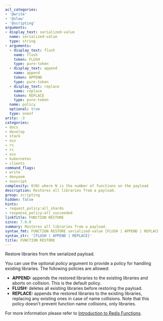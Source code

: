 ```yaml
---
acl_categories:
- '@write'
- '@slow'
- '@scripting'
arguments:
- display_text: serialized-value
  name: serialized-value
  type: string
- arguments:
  - display_text: flush
    name: flush
    token: FLUSH
    type: pure-token
  - display_text: append
    name: append
    token: APPEND
    type: pure-token
  - display_text: replace
    name: replace
    token: REPLACE
    type: pure-token
  name: policy
  optional: true
  type: oneof
arity: -3
categories:
- docs
- develop
- stack
- oss
- rs
- rc
- oss
- kubernetes
- clients
command_flags:
- write
- denyoom
- noscript
complexity: O(N) where N is the number of functions on the payload
description: Restores all libraries from a payload.
group: scripting
hidden: false
hints:
- request_policy:all_shards
- response_policy:all_succeeded
linkTitle: FUNCTION RESTORE
since: 7.0.0
summary: Restores all libraries from a payload.
syntax_fmt: FUNCTION RESTORE serialized-value [FLUSH | APPEND | REPLACE]
syntax_str: '[FLUSH | APPEND | REPLACE]'
title: FUNCTION RESTORE
---
```

Restore libraries from the serialized payload.

You can use the optional _policy_ argument to provide a policy for handling existing libraries.
The following policies are allowed:

* **APPEND:** appends the restored libraries to the existing libraries and aborts on collision. 
  This is the default policy.
* **FLUSH:** deletes all existing libraries before restoring the payload.
* **REPLACE:** appends the restored libraries to the existing libraries, replacing any existing ones in case of name collisions. Note that this policy doesn't prevent function name collisions, only libraries.

For more information please refer to [Introduction to Redis Functions](/topics/functions-intro).
